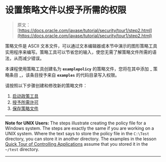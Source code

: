 # 设置策略文件以授予所需的权限

> 原文： [https://docs.oracle.com/javase/tutorial/security/tour1/step2.html](https://docs.oracle.com/javase/tutorial/security/tour1/step2.html)

策略文件是 ASCII 文本文件，可以通过文本编辑器或本节中演示的图形策略工具实用程序来编写。策略工具可以节省您的输入，使您无需了解策略文件所需的语法，从而减少错误。

本课程使用策略工具创建名为 **`examplepolicy`** 的策略文件，您将在其中添加 _ 策略条目 _，该条目授予来自 **`examples`** 的代码目录写入权限。

请按照以下步骤创建和修改新的策略文件：

1.  [启动政策工具](wstep1.html)
2.  [授予所需许可](wstep2.html)
3.  [保存策略文件](wstep3.html)

* * *

**Note for UNIX Users:** The steps illustrate creating the policy file for a Windows system. The steps are exactly the same if you are working on a UNIX system. Where the text says to store the policy file in the `C:\Test` directory, you can store it in another directory. The examples in the lesson [Quick Tour of Controlling Applications](../tour2/index.html) assume that you stored it in the `~/test` directory.

* * *